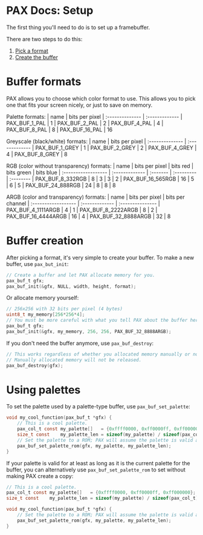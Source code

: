 # PAX Docs: Setup

The first thing you'll need to do is to set up a framebuffer.

There are two steps to do this:
1. [Pick a format](#buffer-formats)
2. [Create the buffer](#buffer-creation)

# Buffer formats

PAX allows you to choose which color format to use.
This allows you to pick one that fits your screen nicely, or just to save on memory.

Palette formats:
| name            | bits per pixel
| :-------------- | :-------------
| PAX_BUF_1_PAL   | 1
| PAX_BUF_2_PAL   | 2
| PAX_BUF_4_PAL   | 4
| PAX_BUF_8_PAL   | 8
| PAX_BUF_16_PAL  | 16

Greyscale (black/white) formats:
| name            | bits per pixel
| :-------------- | :-------------
| PAX_BUF_1_GREY  | 1
| PAX_BUF_2_GREY  | 2
| PAX_BUF_4_GREY  | 4
| PAX_BUF_8_GREY  | 8

RGB (color without transparency) formats:
| name                | bits per pixel | bits red | bits green | bits blue
| :------------------ | :------------- | :------- | :--------- | :--------
| PAX_BUF_8_332RGB    | 8              | 3        | 3          | 2
| PAX_BUF_16_565RGB   | 16             | 5        | 6          | 5
| PAX_BUF_24_888RGB   | 24             | 8        | 8          | 8

ARGB (color and transparency) formats:
| name                | bits per pixel | bits per channel
| :------------------ | :------------- | :---------------
| PAX_BUF_4_1111ARGB  | 4              | 1
| PAX_BUF_8_2222ARGB  | 8              | 2
| PAX_BUF_16_4444ARGB | 16             | 4
| PAX_BUF_32_8888ARGB | 32             | 8

# Buffer creation

After picking a format, it's very simple to create your buffer.
To make a new buffer, use `pax_but_init`:
```c
// Create a buffer and let PAX allocate memory for you.
pax_buf_t gfx;
pax_buf_init(&gfx, NULL, width, height, format);
```

Or allocate memory yourself:
```c
// 256x256 with 32 bits per pixel (4 bytes)
uint8_t my_memory[256*256*4];
// You must be more careful with what you tell PAX about the buffer here, it will assume you know the exact size requirement.
pax_buf_t gfx;
pax_buf_init(&gfx, my_memory, 256, 256, PAX_BUF_32_8888ARGB);
```

If you don't need the buffer anymore, use `pax_buf_destroy`:
```c
// This works regardless of whether you allocated memory manually or not.
// Manually allocated memory will not be released.
pax_buf_destroy(gfx);
```

# Using palettes

To set the palette used by a palette-type buffer, use `pax_buf_set_palette`:
```c
void my_cool_function(pax_buf_t *gfx) {
    // This is a cool palette.
    pax_col_t const my_palette[]   = {0xffff0000, 0xff0000ff, 0xff000000};
    size_t const    my_palette_len = sizeof(my_palette) / sizeof(pax_col_t);
    // Set the palette to a ROM; PAX will assume the palette is valid as long as it is the setting for this buffer.
    pax_buf_set_palette_rom(gfx, my_palette, my_palette_len);
}
```

If your palette is valid for at least as long as it is the current palette for the buffer, you can alternatively use `pax_buf_set_palette_rom` to set without making PAX create a copy:
```c
// This is a cool palette.
pax_col_t const my_palette[]   = {0xffff0000, 0xff0000ff, 0xff000000};
size_t const    my_palette_len = sizeof(my_palette) / sizeof(pax_col_t);

void my_cool_function(pax_buf_t *gfx) {
    // Set the palette to a ROM; PAX will assume the palette is valid as long as it is the setting for this buffer.
    pax_buf_set_palette_rom(gfx, my_palette, my_palette_len);
}
```
